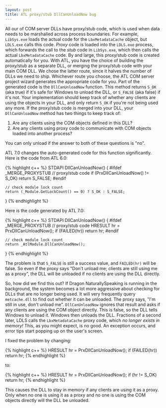 ```yaml
---
layout: post
title: ATL proxy/stub DllCanUnloadNow bug
---
```

All our of COM server DLLs have proxy/stub code, which is used when data needs to be marshalled across
process boundaries. For example, `LibSys.exe` loads the actual code for the `LbxMetadataCache` object,
but `LDLS.exe` calls this code. <em>Proxy</em> code is loaded into the `LDLS.exe` process,
which forwards the call to the <em>stub</em> code in `LibSys.exe`, which then calls the actual `LbxMetadataCache`
code. By and large, this proxy/stub code is created automatically for you.
With ATL, you have the choice of building the proxy/stub as a separate DLL, or merging the proxy/stub code
with your main COM DLL. We chose the latter route, since it halves the number of DLLs we need to ship. Whichever
route you choose, the ATL COM server project wizard generates the appropriate code for you. Part of the generated
code is the `DllCanUnloadNow` function. This method returns `S_OK` (aka true) if it's safe for Windows
to unload the DLL, or `S_FALSE` (aka false) if it's not. Your implementation should keep track of whether any
clients are using the objects in your DLL, and only return `S_OK` if you're not being used any more.
If the proxy/stub code is merged into your DLL, your `DllCanUnloadNow` method has two things to
keep track of:
	
1. Are any clients using the COM objects defined in this DLL?
2. Are any clients using proxy code to communicate with COM objects loaded into another process?

You can only unload if the answer to both of these questions is "no".

ATL 7.0 changes the auto-generated code for this function significantly. Here is the code from ATL 6.0:

{% highlight c++ %}
STDAPI DllCanUnloadNow()
{
#ifdef _MERGE_PROXYSTUB
    // proxy/stub code
    if (PrxDllCanUnloadNow() != S_OK)
        return S_FALSE;
#endif

    // check module lock count
    return (_Module.GetLockCount() == 0) ? S_OK : S_FALSE;
}
{% endhighlight %}

Here is the code generated by ATL 7.0:

{% highlight c++ %}
STDAPI DllCanUnloadNow()
{
#ifdef _MERGE_PROXYSTUB
    // proxy/stub code
    HRESULT hr = PrxDllCanUnloadNow();
    if (FAILED(hr))
        return hr;
#endif

    // check module lock count
    return _AtlModule.DllCanUnloadNow();
}
{% endhighlight %}

The problem is that `S_FALSE` is still a success value, and `FAILED(hr)` will be false. So even if the proxy
says "Don't unload me; clients are still using me as a proxy", the DLL will be unloaded if no clients are using the DLL directly.

So, how did we find this out? If Dragon NaturallySpeaking is running in the background, the system becomes a lot more
aggressive about checking for DLLs that are no longer being used. It will very frequently query `metcache.dll` to find
out whether it can be unloaded. The proxy says, "I'm still in use, don't unload me". `DllCanUnloadNow` ignores that
result and asks if any clients are using the COM object directly. This is false, so the DLL tells Windows to unload it. Windows
then unloads the DLL. Fractions of a second later, LDLS calls the `LbxMetadataCache` proxy code, which _no
longer exists in memory!_ This, as you might expect, is no good. An exception occurs, and error tips start popping up
on the user's screen.

I fixed the problem by changing:

{% highlight c++ %}
    HRESULT hr = PrxDllCanUnloadNow();
    if (FAILED(hr))
        return hr;
{% endhighlight %}

to:

{% highlight c++ %}
    HRESULT hr = PrxDllCanUnloadNow();
    if (hr != S_OK)
        return hr;
{% endhighlight %}

This causes the DLL to stay in memory if any clients are using it as a proxy. Only when no one is using it as a proxy and no one is using the COM objects directly will the DLL be unloaded.
